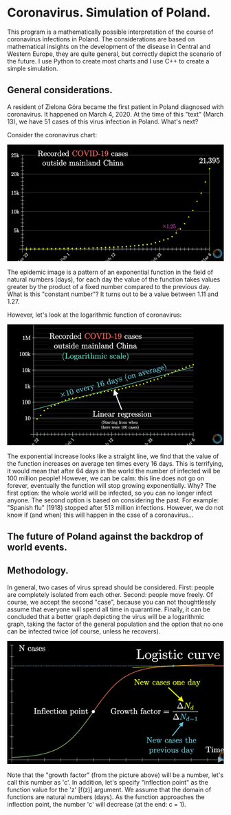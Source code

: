 # Coronavirus. Simulation of Poland.

This program is a mathematically possible interpretation of the course of coronavirus infections in Poland.
The considerations are based on mathematical insights on the development of the disease in Central and Western Europe, they are quite general, but correctly depict the scenario of the future.
I use Python to create most charts and I use C++ to create a simple simulation.

## General considerations.

A resident of Zielona Góra became the first patient in Poland diagnosed with coronavirus. It happened on March 4, 2020.
At the time of this "text" (March 13), we have 51 cases of this virus infection in Poland. What's next?

Consider the coronavirus chart:

![picture1](./images/corona1.png)

The epidemic image is a pattern of an exponential function in the field of natural numbers (days), for each day the value of the function takes values greater by the product of a fixed number compared to the previous day. What is this "constant number"? It turns out to be a value between 1.11 and 1.27.

However, let's look at the logarithmic function of coronavirus:

![picture2](./images/corona2.png)

The exponential increase looks like a straight line, we find that the value of the function increases on average ten times every 16 days. This is terrifying, it would mean that after 64 days in the world the number of infected will be 100 million people!  However, we can be calm: this line does not go on forever, eventually the function will stop growing exponentially. Why? The first option: the whole world will be infected, so you can no longer infect anyone. The second option is based on considering the past. For example: "Spanish flu" (1918) stopped after 513 million infections. However, we do not know if (and when) this will happen in the case of a coronavirus...

## The future of Poland against the backdrop of world events.

## Methodology.

In general, two cases of virus spread should be considered. First: people are completely isolated from each other. Second: people move freely. Of course, we accept the second "case", because you can not thoughtlessly assume that everyone will spend all time in quarantine.
Finally, it can be concluded that a better graph depicting the virus will be a logarithmic graph, taking the factor of the general population and the option that no one can be infected twice (of course, unless he recovers).

![picture3](./images/corona3.png)

Note that the "growth factor" (from the picture above) will be a number, let's call this number as 'c'. In addition, let's specify "inflection point" as the function value for the 'z' [f(z)] argument. We assume that the domain of functions are natural numbers (days).
As the function approaches the inflection point, the number 'c' will decrease (at the end: c = 1). 
